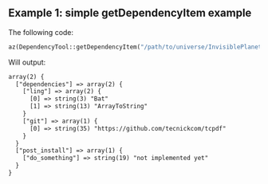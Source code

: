 Example 1: simple getDependencyItem example
--------------



The following code:

```php
az(DependencyTool::getDependencyItem("/path/to/universe/InvisiblePlanet"));
```


Will output:

```html
array(2) {
  ["dependencies"] => array(2) {
    ["ling"] => array(2) {
      [0] => string(3) "Bat"
      [1] => string(13) "ArrayToString"
    }
    ["git"] => array(1) {
      [0] => string(35) "https://github.com/tecnickcom/tcpdf"
    }
  }
  ["post_install"] => array(1) {
    ["do_something"] => string(19) "not implemented yet"
  }
}
```
